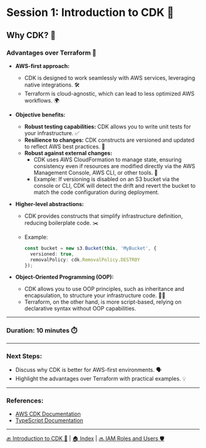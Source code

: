 # Session 1: Introduction to CDK 🚀

## **Why CDK?** 🤔

### **Advantages over Terraform** 🌟

- **AWS-first approach:**
  - CDK is designed to work seamlessly with AWS services, leveraging native integrations. 🛠️
  - Terraform is cloud-agnostic, which can lead to less optimized AWS workflows. 🌍

- **Objective benefits:**
  - **Robust testing capabilities:** CDK allows you to write unit tests for your infrastructure. ✅
  - **Resilience to changes:** CDK constructs are versioned and updated to reflect AWS best practices. 🔄
  - **Robust against external changes:**
    - CDK uses AWS CloudFormation to manage state, ensuring consistency even if resources are modified directly via the AWS Management Console, AWS CLI, or other tools. 🔄
    - Example: If versioning is disabled on an S3 bucket via the console or CLI, CDK will detect the drift and revert the bucket to match the code configuration during deployment.

- **Higher-level abstractions:**
  - CDK provides constructs that simplify infrastructure definition, reducing boilerplate code. ✂️
  - Example:

    ```typescript
    const bucket = new s3.Bucket(this, 'MyBucket', {
      versioned: true,
      removalPolicy: cdk.RemovalPolicy.DESTROY
    });
    ```

- **Object-Oriented Programming (OOP):**
  - CDK allows you to use OOP principles, such as inheritance and encapsulation, to structure your infrastructure code. 🧑‍💻
  - Terraform, on the other hand, is more script-based, relying on declarative syntax without OOP capabilities.

---

### **Duration:** 10 minutes ⏱️

---

### **Next Steps:**

- Discuss why CDK is better for AWS-first environments. 🗣️
- Highlight the advantages over Terraform with practical examples. 💡

---

### **References:**

- [AWS CDK Documentation](https://docs.aws.amazon.com/cdk/latest/guide/home.html)
- [TypeScript Documentation](https://www.typescriptlang.org/docs/)

---

[🔙 Introduction to CDK 🚀](./01-introduction.md) | [🏠 Index](../README.md) | [🔜 IAM Roles and Users 🛡️](./02-iam-roles-users.md)
